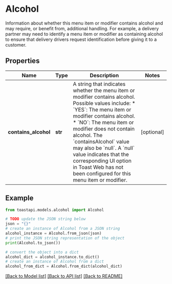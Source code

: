 # Alcohol

Information about whether this menu item or modifier contains alcohol and may require,  or benefit from, additional handling. For example, a delivery partner may need  to identify a menu item or modifier as containing alcohol to ensure that delivery drivers request identification before giving it to a customer. 

## Properties

Name | Type | Description | Notes
------------ | ------------- | ------------- | -------------
**contains_alcohol** | **str** | A string that indicates whether the menu item or modifier contains alcohol. Possible values  include:  * &#x60;YES&#x60;: The menu item or modifier contains alcohol. * &#x60;NO&#x60;: The menu item or modifier does not contain alcohol.       The &#x60;containsAlcohol&#x60; value may also be &#x60;null&#x60;. A &#x60;null&#x60; value indicates that the corresponding UI option in Toast Web has not been configured for this menu item or modifier.  | [optional] 

## Example

```python
from toastapi.models.alcohol import Alcohol

# TODO update the JSON string below
json = "{}"
# create an instance of Alcohol from a JSON string
alcohol_instance = Alcohol.from_json(json)
# print the JSON string representation of the object
print(Alcohol.to_json())

# convert the object into a dict
alcohol_dict = alcohol_instance.to_dict()
# create an instance of Alcohol from a dict
alcohol_from_dict = Alcohol.from_dict(alcohol_dict)
```
[[Back to Model list]](../README.md#documentation-for-models) [[Back to API list]](../README.md#documentation-for-api-endpoints) [[Back to README]](../README.md)


